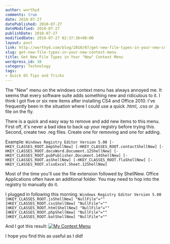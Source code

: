 ```yaml
---
author: worthyd
comments: true
date: 2010-07-27 
datePublished: 2010-07-27  
dateModified: 2010-07-27 
publishDate: 2010-07-27  
modifiedDate: 2010-07-27 02:37:36+00:00
layout: post
link: http://worthyd.com/blog/2010/07/get-new-file-types-in-your-new-context-menu/
slug: get-new-file-types-in-your-new-context-menu
title: Get New File Types in Your "New" Context Menu
wordpress_id: 38
category: Technology
tags:
- Quick OS Tips and Tricks
---
```


The "New" menu on the windows context menu has always annoyed me. It seems that every software suite adds something new and ridiculous to it.  I think I got five or six new items after installing CS4 and Office 2010.  I've frequently been in the situation where I could use a quick .html, .css or .js file on the fly.
<!-- more -->
There is a quick and easy way to remove and add new items to this menu.  First off, it's never a bad idea to back up your registry before trying this.  Second, create two .reg files. Create one for removing and one for adding.

Example:
`
Windows Registry Editor Version 5.00
[-HKEY_CLASSES_ROOT.bmpShellNew]
[-HKEY_CLASSES_ROOT.contactShellNew]
[-HKEY_CLASSES_ROOT.docxWord.Document.12ShellNew]
[-HKEY_CLASSES_ROOT.pubPublisher.Document.14ShellNew]
[-HKEY_CLASSES_ROOT.asShellNew]
[-HKEY_CLASSES_ROOT.flaShellNew]
[-HKEY_CLASSES_ROOT.xlsxExcel.Sheet.12ShellNew]
`

Most of the time you'll use the file extension followed by ShellNew.  Office Applications often have an additional folder.  You may need to hop into the registry to manually do it.

I plugged in following this morning.
`
Windows Registry Editor Version 5.00
[HKEY_CLASSES_ROOT.jsShellNew]
"NullFile"=""
[HKEY_CLASSES_ROOT.cssShellNew]
"NullFile"=""
[HKEY_CLASSES_ROOT.htmlShellNew]
"NullFile"=""
[HKEY_CLASSES_ROOT.phpShellNew]
"NullFile"=""
[HKEY_CLASSES_ROOT.batShellNew]
"NullFile"=""
`

And I got this result:
[![My Context Menu](http://blog.worthyd.com/wp-content/uploads/2010/07/Untitled-22.jpg)](http://blog.worthyd.com/wp-content/uploads/2010/07/Untitled-22.jpg)

I hope you find this as useful as I did!
